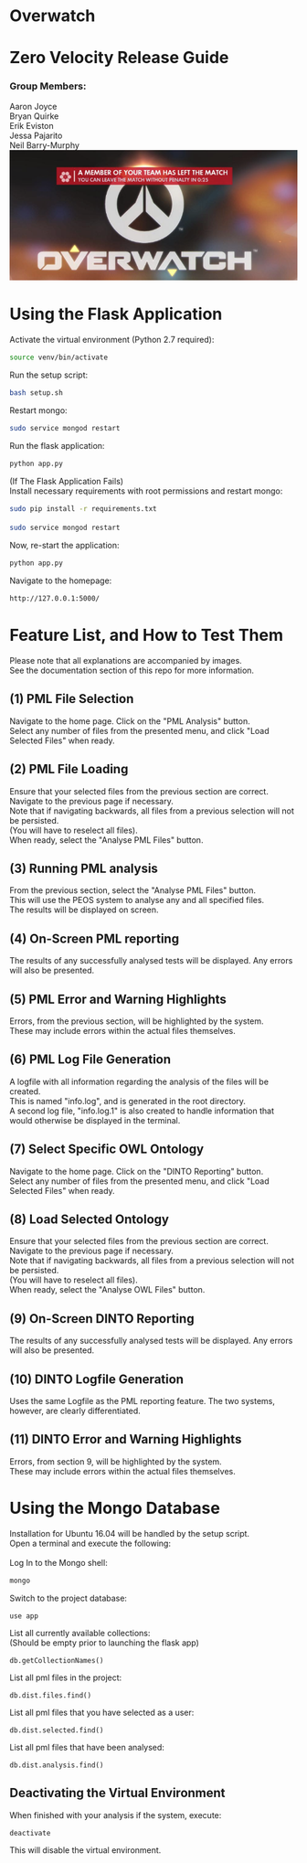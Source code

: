 # Overwatch

# Zero Velocity Release Guide

### Group Members:
Aaron Joyce
<br/>
Bryan Quirke
<br/>
Erik Eviston
<br/>
Jessa Pajarito
<br/>
Neil Barry-Murphy
<br/>
![Left Game](https://raw.githubusercontent.com/barrymun/cs4098/master/static/missing-team-member.png?token=AO6TcC4OfL6ceSkoyhC508no4nOT6hycks5YqZLDwA%3D%3D)

# Using the Flask Application

Activate the virtual environment (Python 2.7 required):
```bash
source venv/bin/activate
```
Run the setup script:
```bash
bash setup.sh
```
Restart mongo:
```bash
sudo service mongod restart
```
Run the flask application:
```python
python app.py
```
(If The Flask Application Fails)
<br/>
Install necessary requirements with root permissions and restart mongo:
```bash
sudo pip install -r requirements.txt

sudo service mongod restart
```
Now, re-start the application:
```python
python app.py
```
Navigate to the homepage:
```bash
http://127.0.0.1:5000/
```

# Feature List, and How to Test Them

Please note that all explanations are accompanied by images.
<br/>
See the documentation section of this repo for more information.

## (1) PML File Selection

Navigate to the home page. Click on the "PML Analysis" button.
<br/>
Select any number of files from the presented menu, and click "Load Selected Files" when ready.

## (2) PML File Loading

Ensure that your selected files from the previous section are correct.
<br/>
Navigate to the previous page if necessary.
<br/>
Note that if navigating backwards, all files from a previous selection will not be persisted.
<br/>
(You will have to reselect all files).
<br/>
When ready, select the "Analyse PML Files" button.

## (3) Running PML analysis

From the previous section, select the "Analyse PML Files" button.
<br/>
This will use the PEOS system to analyse any and all specified files.
<br/>
The results will be displayed on screen.

## (4) On-Screen PML reporting

The results of any successfully analysed tests will be displayed. Any errors will also be presented.

## (5) PML Error and Warning Highlights

Errors, from the previous section, will be highlighted by the system.
<br/>
These may include errors within the actual files themselves.

## (6) PML Log File Generation

A logfile with all information regarding the analysis of the files will be created.
<br/>
This is named "info.log", and is generated in the root directory.
<br/>
A second log file, "info.log.1" is also created to handle information that would otherwise be displayed in the terminal.

## (7) Select Specific OWL Ontology

Navigate to the home page. Click on the "DINTO Reporting" button.
<br/>
Select any number of files from the presented menu, and click "Load Selected Files" when ready.

## (8) Load Selected Ontology

Ensure that your selected files from the previous section are correct.
<br/>
Navigate to the previous page if necessary.
<br/>
Note that if navigating backwards, all files from a previous selection will not be persisted.
<br/>
(You will have to reselect all files).
<br/>
When ready, select the "Analyse OWL Files" button.

## (9) On-Screen DINTO Reporting

The results of any successfully analysed tests will be displayed. Any errors will also be presented.

## (10) DINTO Logfile Generation

Uses the same Logfile as the PML reporting feature. The two systems, however, are clearly differentiated.

## (11) DINTO Error and Warning Highlights

Errors, from section 9, will be highlighted by the system.
<br/>
These may include errors within the actual files themselves.

# Using the Mongo Database
Installation for Ubuntu 16.04 will be handled by the setup script.
<br/>
Open a terminal and execute the following:
<br/><br/>
Log In to the Mongo shell:
```bash
mongo
```
Switch to the project database:
```mongo
use app
```
List all currently available collections:
<br/>
(Should be empty prior to launching the flask app)
```mongo
db.getCollectionNames()
```
List all pml files in the project:
```mongo
db.dist.files.find()
```
List all pml files that you have selected as a user:
```mongo
db.dist.selected.find()
```
List all pml files that have been analysed:
```mongo
db.dist.analysis.find()
```

## Deactivating the Virtual Environment

When finished with your analysis if the system, execute:
```bash
deactivate
```
This will disable the virtual environment.
